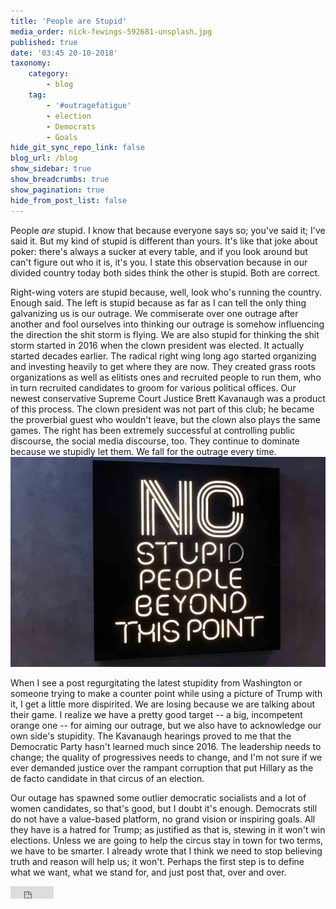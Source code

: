 ```yaml
---
title: 'People are Stupid'
media_order: nick-fewings-592681-unsplash.jpg
published: true
date: '03:45 20-10-2018'
taxonomy:
    category:
        - blog
    tag:
        - '#outragefatigue'
        - election
        - Democrats
        - Goals
hide_git_sync_repo_link: false
blog_url: /blog
show_sidebar: true
show_breadcrumbs: true
show_pagination: true
hide_from_post_list: false
---
```


People _are_ stupid. I know that because everyone says so; you've said it; I've said it. But my kind of stupid is different than yours. It's like that joke about poker: there's always a sucker at every table, and if you look around but can't figure out who it is, it's you. I state this observation because in our divided country today both sides think the other is stupid. Both are correct.

Right-wing voters are stupid because, well, look who's running the country. Enough said. The left is stupid because as far as I can tell the only thing galvanizing us is our outrage. We commiserate over one outrage after another and fool ourselves into thinking our outrage is somehow influencing the direction the shit storm is flying. We are also stupid for thinking the shit storm started in 2016 when the clown president was elected. It actually started decades earlier. The radical right wing long ago started organizing and investing heavily to get where they are now. They created grass roots organizations as well as elitists ones and recruited people to run them, who in turn recruited candidates to groom for various political offices. Our newest conservative Supreme Court Justice Brett Kavanaugh was a product of this process. The clown president was not part of this club; he became the proverbial guest who wouldn't leave, but the clown also plays the same games. The right has been extremely successful at controlling public discourse, the social media discourse, too. They continue to dominate because we stupidly let them. We fall for the outrage every time. 
![photo by Nick Fewings](nick-fewings-592681-unsplash.jpg?resize=550,425&classes=right)

When I see a post regurgitating the latest stupidity from Washington or someone trying to make a counter point while using a picture of Trump with it, I get a little more dispirited. We are losing because we are talking about their game. I realize we have a pretty good target -- a big, incompetent orange one -- for aiming our outrage, but we also have to acknowledge our own side's stupidity. The Kavanaugh hearings proved to me that the Democratic Party hasn't learned much since 2016. The leadership needs to change; the quality of progressives needs to change, and I'm not sure if we ever demanded justice over the rampant corruption that put Hillary as the de facto candidate in that circus of an election.

Our outage has spawned some outlier democratic socialists and a lot of women candidates, so that's good, but I doubt it's enough. Democrats still do not have a value-based platform, no grand vision or inspiring goals. All they have is a hatred for Trump; as justified as that is, stewing in it won't win elections. Unless we are going to help the circus stay in town for two terms, we have to be smarter. I already wrote that I think we need to stop believing truth and reason will help us; it won't. Perhaps the first step is to define what we want, what we stand for, and just post that, over and over.


<iframe src="https://www.facebook.com/plugins/share_button.php?href=http%3A%2F%2Foutragefatigue.blog%2Fblog%2Fpeople-are-stupid&layout=button_count&size=small&mobile_iframe=true&appId=437950656695336&width=69&height=20" width="69" height="20" style="border:none;overflow:hidden" scrolling="no" frameborder="0" allowTransparency="true" allow="encrypted-media"></iframe>